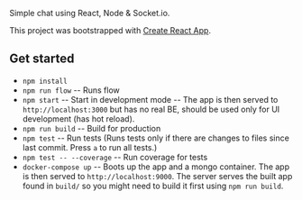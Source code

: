 Simple chat using React, Node & Socket.io.

This project was bootstrapped with [Create React App](https://github.com/facebookincubator/create-react-app).

## Get started

* `npm install`
* `npm run flow` -- Runs flow
* `npm start` -- Start in development mode -- The app is then served to `http://localhost:3000` but has no real BE, should be used only for UI development (has hot reload).
* `npm run build` -- Build for production
* `npm test` -- Run tests (Runs tests only if there are changes to files since last commit. Press `a` to run all tests.)
* `npm test -- --coverage` -- Run coverage for tests
* `docker-compose up` -- Boots up the app and a mongo container. The app is then served to `http://localhost:9000`. The server serves the built app found in `build/` so you might need to build it first using `npm run build`.
